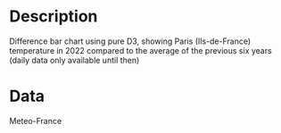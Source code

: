 # Description
Difference bar chart using pure D3, showing Paris (Ils-de-France) temperature in 2022 compared to the average of the previous six years (daily data only available until then)

# Data
Meteo-France
